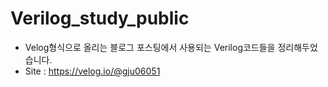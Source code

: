 # Verilog_study_public

- Velog형식으로 올리는 블로그 포스팅에서 사용되는 Verilog코드들을 정리해두었습니다. 
- Site : https://velog.io/@gju06051
